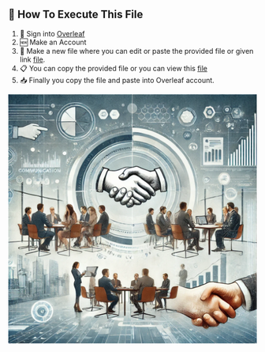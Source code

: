 ## 📝 How To Execute This File
1. 🔑 Sign into [Overleaf](https://www.overleaf.com/)
2. 🆕 Make an Account
3. 📄 Make a new file where you can edit or paste the provided file or given link [file](https://www.overleaf.com/read/mttjypdbvxbp#b186d5).
4. 📋  You can copy the provided file or you can view this [file](https://www.overleaf.com/read/mttjypdbvxbp#b186d5) 
5. 📥 Finally you copy the file and paste into Overleaf account.

<img src="buscom.webp">